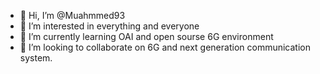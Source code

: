 - 👋 Hi, I’m @Muahmmed93
- 👀 I’m interested in everything and everyone
- 🌱 I’m currently learning OAI and open sourse 6G environment
- 💞️ I’m looking to collaborate on 6G and next generation communication system.

<!---
Muahmmed93/Muahmmed93 is a ✨ special ✨ repository because its `README.md` (this file) appears on your GitHub profile.
You can click the Preview link to take a look at your changes.
--->

